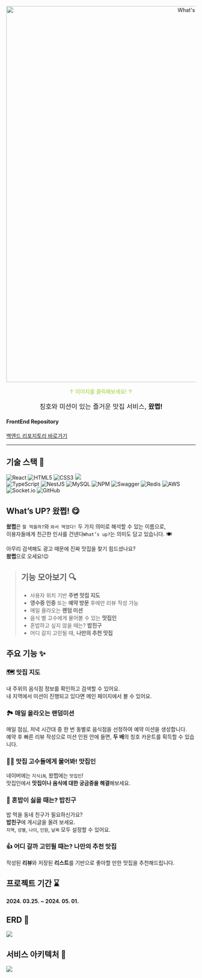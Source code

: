 <p align="center">
  <a href="https://whatzzzup.com/" target="blank"><img src="https://www.notion.so/image/https%3A%2F%2Fprod-files-secure.s3.us-west-2.amazonaws.com%2F83c75a39-3aba-4ba4-a792-7aefe4b07895%2F5e4ea53d-f162-41cd-ada4-620ed4a06174%2FWhats_UP.png?table=block&id=d0da6e10-1de3-471a-a818-c1a2a1e4fb7b&spaceId=83c75a39-3aba-4ba4-a792-7aefe4b07895&width=2000&userId=a894e2e7-4675-480c-b152-9a1337e9f046&cache=v2" width="1000" alt="What's up Logo" /></a>
</p>

[circleci-image]: https://img.shields.io/circleci/build/github/nestjs/nest/master?token=abc123def456
[circleci-url]: https://circleci.com/gh/nestjs/nest

  <p align="center" style="color: yellowgreen">↑ 이미지를 클릭해보세요! ↑</p>
    <p align="center">
  <p align="center" style="font-size:13pt;">칭호와 미션이 있는 즐거운 맛집 서비스, <span style="font-weight: bold;">왔쩝!</span></p>

  #### FrontEnd Repository
  [백엔드 리포지토리 바로가기](https://github.com/sssujijl/What-s-UP-)

________

## 기술 스택 🔧
![React](https://img.shields.io/badge/react-%2320232a.svg?style=for-the-badge&logo=react&logoColor=%2361DAFB) ![HTML5](https://img.shields.io/badge/html5-%23E34F26.svg?style=for-the-badge&logo=html5&logoColor=white) ![CSS3](https://img.shields.io/badge/css3-%231572B6.svg?style=for-the-badge&logo=css3&logoColor=white) <img src="https://img.shields.io/badge/Naver-03C75A?style=for-the-badge&logo=naver&logoColor=white"> <br>
![TypeScript](https://img.shields.io/badge/typescript-%23007ACC.svg?style=for-the-badge&logo=typescript&logoColor=white) ![NestJS](https://img.shields.io/badge/nestjs-%23E0234E.svg?style=for-the-badge&logo=nestjs&logoColor=white) ![MySQL](https://img.shields.io/badge/mysql-4479A1.svg?style=for-the-badge&logo=mysql&logoColor=white) ![NPM](https://img.shields.io/badge/NPM-%23CB3837.svg?style=for-the-badge&logo=npm&logoColor=white) ![Swagger](https://img.shields.io/badge/-Swagger-%23Clojure?style=for-the-badge&logo=swagger&logoColor=white) ![Redis](https://img.shields.io/badge/redis-%23DD0031.svg?style=for-the-badge&logo=redis&logoColor=white) ![AWS](https://img.shields.io/badge/AWS-%23FF9900.svg?style=for-the-badge&logo=amazon-aws&logoColor=white) ![Socket.io](https://img.shields.io/badge/Socket.io-black?style=for-the-badge&logo=socket.io&badgeColor=010101) ![GitHub](https://img.shields.io/badge/github-%23121011.svg?style=for-the-badge&logo=github&logoColor=white)

## What’s UP? 왔쩝! 😋

**왔쩝**은 `뭘 먹을까?`와 `와서 먹었다!` 두 가지 의미로 해석할 수 있는 이름으로, <br>
이용자들에게 친근한 인사를 건넨다`What’s up?`는 의미도 담고 있습니다. 🍽️

아무리 검색해도 광고 때문에 진짜 맛집을 찾기 힘드셨나요? <br>
**왔쩝**으로 오세요!😉

>## 기능 모아보기 🔍
>- 사용자 위치 기반 **주변 맛집 지도**
>- **영수증 인증** 또는 **예약 방문** 후에만 리뷰 작성 가능
>- 매일 올라오는 **랜덤 미션**
>- 음식 별 고수에게 물어볼 수 있는 **맛집인**
>- 혼밥하고 싶지 않을 때는? **밥친구**
>- 어디 갈지 고민될 때, **나만의 추천 맛집**


## 주요 기능 ✨


### 🗺️ 맛집 지도

내 주위의 음식점 정보를 확인하고 검색할 수 있어요. <br>
내 지역에서 미션이 진행되고 있다면 메인 페이지에서 볼 수 있어요.


### 🏞️ 매일 올라오는 랜덤미션

매일 점심, 저녁 시간대 중 한 번 동별로 음식점을 선정하여 예약 미션을 생성합니다. <br> 예약 후 빠른 리뷰 작성으로 미션 인원 안에 들면, **두 배**의 칭호 카운트를 획득할 수 있습니다.

### 🤸🏼 맛집 고수들에게 물어봐! 맛집인

네이버에는 `지식iN`, 왔쩝에는 `맛집인`! <br> 맛집인에서 **맛집이나 음식에 대한 궁금증을 해결**해보세요.

### 🐛 혼밥이 싫을 때는? 밥친구

밥 먹을 동네 친구가 필요하신가요? <br>
**밥친구**에 게시글을 올려 보세요. <br>
`지역`, `성별`, `나이`, `인원`, `날짜` 모두 설정할 수 있어요.

### 👍 어디 갈까 고민될 때는? 나만의 추천 맛집

작성된 **리뷰**와 저장된 **리스트**를 기반으로 좋아할 만한 맛집을 추천해드립니다.

## 프로젝트 기간 ⌛

**2024. 03.25. ~ 2024. 05. 01.**

## ERD 🐳
<img src="https://www.notion.so/image/https%3A%2F%2Fprod-files-secure.s3.us-west-2.amazonaws.com%2F83c75a39-3aba-4ba4-a792-7aefe4b07895%2Fee80fb30-e0d3-426c-a847-5e0907496904%2FWhats_UP_.png?table=block&id=44ce464f-34c7-40bb-8c90-81aba1c51a4d&spaceId=83c75a39-3aba-4ba4-a792-7aefe4b07895&width=2000&userId=a894e2e7-4675-480c-b152-9a1337e9f046&cache=v2">

## 서비스 아키텍처 🔗
<img src="https://www.notion.so/image/https%3A%2F%2Fprod-files-secure.s3.us-west-2.amazonaws.com%2F83c75a39-3aba-4ba4-a792-7aefe4b07895%2F8c7631ea-17e8-499f-8da7-df4b50ff9ecb%2F%25E1%2584%2589%25E1%2585%25B3%25E1%2584%258F%25E1%2585%25B3%25E1%2584%2585%25E1%2585%25B5%25E1%2586%25AB%25E1%2584%2589%25E1%2585%25A3%25E1%2586%25BA_2024-05-01_%25E1%2584%258B%25E1%2585%25A9%25E1%2584%2592%25E1%2585%25AE_12.05.31.png?table=block&id=b7c3da23-014d-4164-9f9c-b3c0567a34ce&spaceId=83c75a39-3aba-4ba4-a792-7aefe4b07895&width=2000&userId=a894e2e7-4675-480c-b152-9a1337e9f046&cache=v2">
